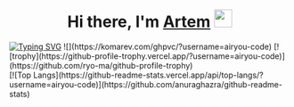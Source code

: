<h1 align="center">Hi there, I'm <a href="https://github.com/airyou-code" target="_blank">Artem</a> 
<img src="https://github.com/blackcater/blackcater/raw/main/images/Hi.gif" height="32"/></h1>
<a href="https://git.io/typing-svg"><img src="https://readme-typing-svg.herokuapp.com?font=Fira+Code&pause=1000&width=435&lines=Computer+science+student" alt="Typing SVG" /></a>
![](https://komarev.com/ghpvc/?username=airyou-code)
[![trophy](https://github-profile-trophy.vercel.app/?username=airyou-code)](https://github.com/ryo-ma/github-profile-trophy)
<br>
[![Top Langs](https://github-readme-stats.vercel.app/api/top-langs/?username=airyou-code)](https://github.com/anuraghazra/github-readme-stats)
<!--
**airyou-code/airyou-code** is a ✨ _special_ ✨ repository because its `README.md` (this file) appears on your GitHub profile.

Here are some ideas to get you started:

- 🔭 I’m currently working on ...
- 🌱 I’m currently learning ...
- 👯 I’m looking to collaborate on ...
- 🤔 I’m looking for help with ...
- 💬 Ask me about ...
- 📫 How to reach me: ...
- 😄 Pronouns: ...
- ⚡ Fun fact: ...
-->
